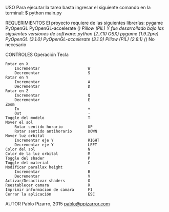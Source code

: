 USO
	Para ejecutar la tarea basta ingresar el siguiente comando en la terminal:
		$ python main.py

REQUERIMIENTOS
	El proyecto requiere de las siguientes librerías:
		pygame
		PyOpenGL
		PyOpenGL-accelerate (*)
		Pillow (PIL)
	Y fue desarrollado bajo las siguientes versiones de software:
		python (2.7.10 OSX)
		pygame (1.9.2pre)
		PyOpenGL (3.1.0)
		PyOpenGL-accelerate (3.1.0)
		Pillow (PIL) (2.8.1)
	(*) No necesario

CONTROLES
	Operación							Tecla
	
	Rotar en X
		Incrementar						W
		Decrementar						S
	Rotar en Y
		Incrementar						A
		Decrementar						D
	Rotar en Z
		Incrementar						Q
		Decrementar						E
	Zoom
		In      						+
		Out  							-
	Toggle del modelo					T
	Mover el sol
		Rotar sentido horario			UP
		Rotar sentido antihorario		DOWN
	Mover luz orbital
		Incrementar eje Y  				RIGHT
		Decrementar eje Y				LEFT
	Color del sol						N
	Color de la luz orbital				M
	Toggle del shader					P
	Toggle del material					C
	Modificar parallax height
		Incrementar						B
		Decrementar						V
	Activar/Desactivar shaders			O
	Reestablecer camara					R
	Imprimir informacion de camara		F1
	Cerrar la aplicación				ESC

AUTOR
	Pablo Pizarro, 2015
	pablo@ppizarror.com